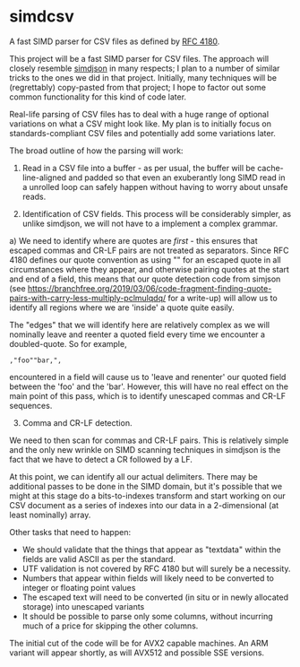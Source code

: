 # simdcsv
A fast SIMD parser for CSV files as defined by [RFC 4180](https://tools.ietf.org/html/rfc4180).

This project will be a fast SIMD parser for CSV files. The approach will closely resemble [simdjson](https://github.com/lemire/simdjson) in many respects; I plan to a number of similar tricks to the ones we did in that project. Initially, many techniques will be (regrettably) copy-pasted from that project; I hope to factor out some common functionality for this kind of code later.

Real-life parsing of CSV files has to deal with a huge range of optional variations on what a CSV might look like. My plan is to initially focus on standards-compliant CSV files and potentially add some variations later.

The broad outline of how the parsing will work:

1) Read in a CSV file into a buffer - as per usual, the buffer will be cache-line-aligned and padded so that even an exuberantly long SIMD read in a unrolled loop can safely happen without having to worry about unsafe reads.

2) Identification of CSV fields. This process will be considerably simpler, as unlike simdjson, we will not have to a implement a complex grammar.

a) We need to identify where are quotes are *first* - this ensures that escaped commas and CR-LF pairs are not treated as separators. Since RFC 4180 defines our quote convention as using "" for an escaped quote in all circumstances where they appear, and otherwise pairing quotes at the start and end of a field, this means that our quote detection code from simjson (see https://branchfree.org/2019/03/06/code-fragment-finding-quote-pairs-with-carry-less-multiply-pclmulqdq/ for a write-up) will allow us to identify all regions where we are 'inside' a quote quite easily.

The "edges" that we will identify here are relatively complex as we will nominally leave and reenter a quoted field every time we encounter a doubled-quote. So for example, 
```
,"foo""bar,",
```
encountered in a field will cause us to 'leave and renenter' our quoted field between the 'foo' and the 'bar'. However, this will have no real effect on the main point of this pass, which is to identify unescaped commas and CR-LF sequences.

3) Comma and CR-LF detection.

We need to then scan for commas and CR-LF pairs. This is relatively simple and the only new wrinkle on SIMD scanning techniques in simdjson is the fact that we have to detect a CR followed by a LF. 

At this point, we can identify all our actual delimiters. There may be additional passes to be done in the SIMD domain, but it's possible that we might at this stage do a bits-to-indexes transform and start working on our CSV document as a series of indexes into our data in a 2-dimensional (at least nominally) array.


Other tasks that need to happen:

- We should validate that the things that appear as "textdata" within the fields are valid ASCII as per the standard.
- UTF validation is not covered by RFC 4180 but will surely be a necessity.
- Numbers that appear within fields will likely need to be converted to integer or floating point values
- The escaped text will need to be converted (in situ or in newly allocated storage) into unescaped variants
- It should be possible to parse only some columns, without incurring much of a price for skipping the other columns.

The initial cut of the code will be for AVX2 capable machines. An ARM variant will appear shortly, as will AVX512 and possible SSE versions.
